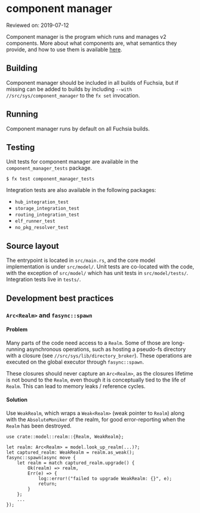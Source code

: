 # component manager

Reviewed on: 2019-07-12

Component manager is the program which runs and manages v2 components. More
about what components are, what semantics they provide, and how to use them is
available [here](/docs/the-book/components/README.md).

## Building

Component manager should be included in all builds of Fuchsia, but if missing
can be added to builds by including `--with //src/sys/component_manager` to the
`fx set` invocation.

## Running

Component manager runs by default on all Fuchsia builds.

## Testing

Unit tests for component manager are available in the `component_manager_tests`
package.

```
$ fx test component_manager_tests
```

Integration tests are also available in the following packages:

- `hub_integration_test`
- `storage_integration_test`
- `routing_integration_test`
- `elf_runner_test`
- `no_pkg_resolver_test`

## Source layout

The entrypoint is located in `src/main.rs`, and the core model implementation is
under `src/model/`. Unit tests are co-located with the code, with the exception
of `src/model/` which has unit tests in `src/model/tests/`. Integration tests
live in `tests/`.

## Development best practices

### `Arc<Realm>` and `fasync::spawn`

#### Problem

Many parts of the code need access to a `Realm`. Some of those are long-running asynchronous
operations, such as hosting a pseudo-fs directory with a closure (see `//src/sys/lib/directory_broker`).
These operations are executed on the global executor through `fasync::spawn`.

These closures should never capture an `Arc<Realm>`, as the closures lifetime is not bound to the `Realm`,
even though it is conceptually tied to the life of `Realm`. This can lead to memory leaks / reference cycles.

#### Solution

Use `WeakRealm`, which wraps a `Weak<Realm>` (weak pointer to `Realm`) along with the `AbsoluteMoniker` of
the realm, for good error-reporting when the `Realm` has been destroyed.

```
use crate::model::realm::{Realm, WeakRealm};

let realm: Arc<Realm> = model.look_up_realm(...)?;
let captured_realm: WeakRealm = realm.as_weak();
fasync::spawn(async move {
    let realm = match captured_realm.upgrade() {
        Ok(realm) => realm,
        Err(e) => {
            log::error!("failed to upgrade WeakRealm: {}", e);
            return;
        }
    };
    ...
});
```
